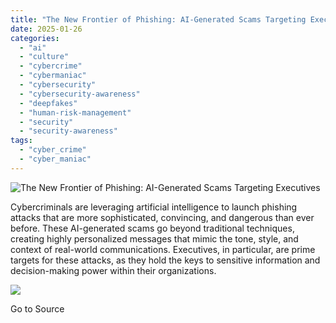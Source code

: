 ```yaml
---
title: "The New Frontier of Phishing: AI-Generated Scams Targeting Executives"
date: 2025-01-26
categories: 
  - "ai"
  - "culture"
  - "cybercrime"
  - "cybermaniac"
  - "cybersecurity"
  - "cybersecurity-awareness"
  - "deepfakes"
  - "human-risk-management"
  - "security"
  - "security-awareness"
tags: 
  - "cyber_crime"
  - "cyber_maniac"
---
```


![The New Frontier of Phishing: AI-Generated Scams Targeting Executives](https://cybermaniacs.com/hubfs/Blog%20Header%20Graphics/The%20Future%20of%20Cyber%20Awareness.png)

Cybercriminals are leveraging artificial intelligence to launch phishing attacks that are more sophisticated, convincing, and dangerous than ever before. These AI-generated scams go beyond traditional techniques, creating highly personalized messages that mimic the tone, style, and context of real-world communications. Executives, in particular, are prime targets for these attacks, as they hold the keys to sensitive information and decision-making power within their organizations.

![](https://track.hubspot.com/__ptq.gif?a=20922849&k=14&r=https%3A%2F%2Fcybermaniacs.com%2Fcm-blog%2Fthe-new-frontier-of-phishing-ai-generated-scams-targeting-executives&bu=https%253A%252F%252Fcybermaniacs.com%252Fcm-blog&bvt=rss)

Go to Source
